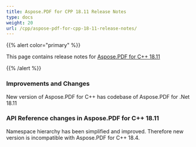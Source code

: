 ```yaml
---
title: Aspose.PDF for CPP 18.11 Release Notes
type: docs
weight: 20
url: /cpp/aspose-pdf-for-cpp-18-11-release-notes/
---
```


{{% alert color="primary" %}} 

This page contains release notes for [Aspose.PDF for C++ 18.11](https://www.nuget.org/packages/Aspose.PDF.CPP/18.11.0)

{{% /alert %}} 
### **Improvements and Changes**
New version of Aspose.PDF for C++ has codebase of Aspose.PDF for .Net 18.11
### **API Reference changes in Aspose.PDF for C++ 18.11**
Namespace hierarchy has been simplified and improved. Therefore new version is incompatible with Aspose.PDF for C++ 18.4.

